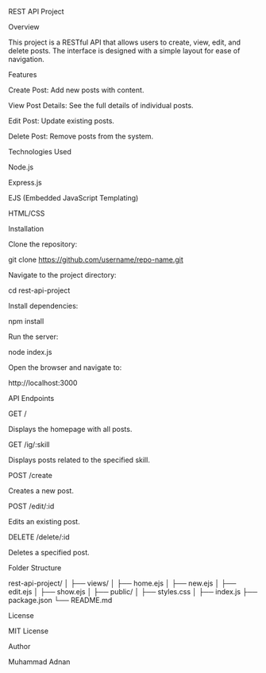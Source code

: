 REST API Project

Overview

This project is a RESTful API that allows users to create, view, edit, and delete posts. The interface is designed with a simple layout for ease of navigation.

Features

Create Post: Add new posts with content.

View Post Details: See the full details of individual posts.

Edit Post: Update existing posts.

Delete Post: Remove posts from the system.

Technologies Used

Node.js

Express.js

EJS (Embedded JavaScript Templating)

HTML/CSS

Installation

Clone the repository:

git clone https://github.com/username/repo-name.git

Navigate to the project directory:

cd rest-api-project

Install dependencies:

npm install

Run the server:

node index.js

Open the browser and navigate to:

http://localhost:3000

API Endpoints

GET /

Displays the homepage with all posts.

GET /ig/:skill

Displays posts related to the specified skill.

POST /create

Creates a new post.

POST /edit/:id

Edits an existing post.

DELETE /delete/:id

Deletes a specified post.

Folder Structure

rest-api-project/
│
├── views/
│   ├── home.ejs
│   ├── new.ejs
│   ├── edit.ejs
│   ├── show.ejs
│
├── public/
│   ├── styles.css
│
├── index.js
├── package.json
└── README.md

License

MIT License

Author

Muhammad Adnan
